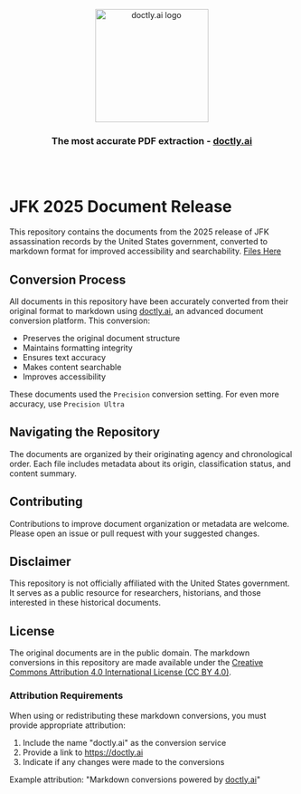 <p align="center">
  <a href="https://doctly.ai" target="_blank">
    <img src="https://doctly.ai/logo.png" alt="doctly.ai logo" width="200"/>
  </a>
  <h3 align="center">The most accurate PDF extraction - <a href="https://doctly.ai" target="_blank">doctly.ai</a></h3>
</p>

<br />
<br />


# JFK 2025 Document Release

This repository contains the documents from the 2025 release of JFK assassination records by the United States government, converted to markdown format for improved accessibility and searchability.
[Files Here](https://github.com/doctly/jfk/tree/main/jfk_files_md)

## Conversion Process

All documents in this repository have been accurately converted from their original format to markdown using <a href="https://doctly.ai" target="_blank">doctly.ai</a>, an advanced document conversion platform. This conversion:

- Preserves the original document structure
- Maintains formatting integrity
- Ensures text accuracy
- Makes content searchable
- Improves accessibility

These documents used the `Precision` conversion setting. For even more accuracy, use `Precision Ultra`


## Navigating the Repository

The documents are organized by their originating agency and chronological order. Each file includes metadata about its origin, classification status, and content summary.

## Contributing

Contributions to improve document organization or metadata are welcome. Please open an issue or pull request with your suggested changes.

## Disclaimer

This repository is not officially affiliated with the United States government. It serves as a public resource for researchers, historians, and those interested in these historical documents.

## License

The original documents are in the public domain. The markdown conversions in this repository are made available under the [Creative Commons Attribution 4.0 International License (CC BY 4.0)](https://creativecommons.org/licenses/by/4.0/).

### Attribution Requirements

When using or redistributing these markdown conversions, you must provide appropriate attribution:

1. Include the name "doctly.ai" as the conversion service
2. Provide a link to https://doctly.ai
3. Indicate if any changes were made to the conversions

Example attribution: "Markdown conversions powered by <a href="https://doctly.ai" target="_blank">doctly.ai</a>"
